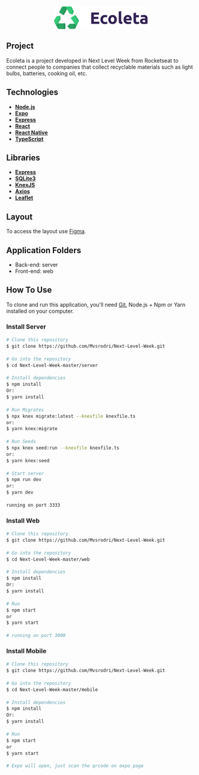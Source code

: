 <h4 align="center">

<img src="web/src/assets/logo.svg" width="250px" />
</h4>

## Project

Ecoleta is a project developed in Next Level Week from Rocketseat to connect people to companies that collect recyclable materials such as light bulbs, batteries, cooking oil, etc.

## Technologies

- [**Node.js**](https://nodejs.org/en/)
- [**Expo**](https://expo.io/)
- [**Express**](https://expressjs.com/pt-br/)
- [**React**](https://pt-br.reactjs.org/) 
- [**React Native**](https://reactnative.dev/) 
- [**TypeScript**](https://www.typescriptlang.org/)

## Libraries 

 - [**Express**](https://expressjs.com/pt-br/)
 - [**SQLite3**](https://www.sqlite.org/index.html)
 - [**KnexJS**](http://knexjs.org/)
 - [**Axios**](https://github.com/axios/axios)
 - [**Leaflet**](https://leafletjs.com/)

## Layout

To access the layout use [Figma](https://www.figma.com/file/9TlOcj6l7D05fZhU12xWT3/Ecoleta-(Booster)?node-id=0%3A1).

## Application Folders
- Back-end: server
- Front-end: web

## How To Use

To clone and run this application, you'll need [Git](https://git-scm.com), Node.js + Npm or Yarn installed on your computer.


### Install Server

```bash
# Clone this repository
$ git clone https://github.com/Mvsrodri/Next-Level-Week.git

# Go into the repository
$ cd Next-Level-Week-master/server

# Install dependencies
$ npm install
Or:
$ yarn install

# Run Migrates
$ npx knex migrate:latest --knexfile knexfile.ts
or:
$ yarn knex:migrate

# Run Seeds
$ npx knex seed:run --knexfile knexfile.ts
or:
$ yarn knex:seed

# Start server
$ npm run dev
or:
$ yarn dev

running on port 3333
```
### Install Web

```bash
# Clone this repository
$ git clone https://github.com/Mvsrodri/Next-Level-Week.git

# Go into the repository
$ cd Next-Level-Week-master/web

# Install dependencies
$ npm install
Or:
$ yarn install

# Run
$ npm start
or
$ yarn start

# running on port 3000
```

### Install Mobile

```bash
# Clone this repository
$ git clone https://github.com/Mvsrodri/Next-Level-Week.git

# Go into the repository
$ cd Next-Level-Week-master/mobile

# Install dependencies
$ npm install
Or:
$ yarn install

# Run
$ npm start
or
$ yarn start

# Expo will open, just scan the qrcode on expo page

```

